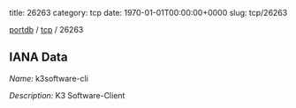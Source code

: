 title: 26263
category: tcp
date: 1970-01-01T00:00:00+0000
slug: tcp/26263

[portdb](/) / [tcp](/category/tcp.html) / 26263


## IANA Data

_Name:_ k3software-cli

_Description:_ K3 Software-Client

